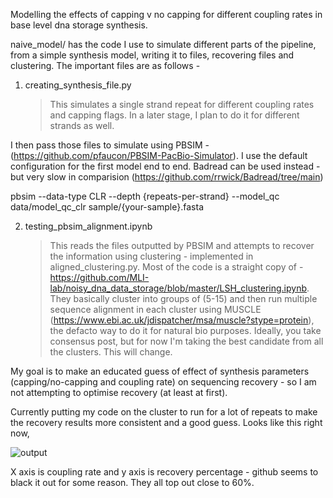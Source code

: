 Modelling the effects of capping v no capping for different coupling rates in base level dna storage synthesis.

naive_model/ has the code I use to simulate different parts of the pipeline, from a simple synthesis model, writing it to files, recovering files and clustering. The important files are as follows - 

1. creating_synthesis_file.py
    > This simulates a single strand repeat for different coupling rates and capping flags. In a later stage, I plan to do it for different strands as well. 

I then pass those files to simulate using PBSIM - (https://github.com/pfaucon/PBSIM-PacBio-Simulator). I use the default configuration for the first model end to end. Badread can be used instead - but very slow in comparision (https://github.com/rrwick/Badread/tree/main)

pbsim --data-type CLR --depth {repeats-per-strand} --model_qc data/model_qc_clr sample/{your-sample}.fasta


2. testing_pbsim_alignment.ipynb
    > This reads the files outputted by PBSIM and attempts to recover the information using clustering - implemented in aligned_clustering.py. Most of the code is a straight copy of - https://github.com/MLI-lab/noisy_dna_data_storage/blob/master/LSH_clustering.ipynb. 
    They basically cluster into groups of (5-15) and then run multiple sequence alignment in each cluster using MUSCLE (https://www.ebi.ac.uk/jdispatcher/msa/muscle?stype=protein), the defacto way to do it for natural bio purposes.
    Ideally, you take consensus post, but for now I'm taking the best candidate from all the clusters. This will change.


My goal is to make an educated guess of effect of synthesis parameters (capping/no-capping and coupling rate) on sequencing recovery - so I am not attempting to optimise recovery (at least at first).

Currently putting my code on the cluster to run for a lot of repeats to make the recovery results more consistent and a good guess. Looks like this right now, 

![output](https://github.com/user-attachments/assets/f78aa32f-70ea-4bd1-bd3b-5b2b0a33e7b4)

X axis is coupling rate and y axis is recovery percentage - github seems to black it out for some reason. They all top out close to 60%.
